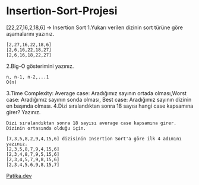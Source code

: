 # Insertion-Sort-Projesi
[22,27,16,2,18,6] -> Insertion Sort
1.Yukarı verilen dizinin sort türüne göre aşamalarını yazınız.
```
[2,27,16,22,18,6]
[2,6,16,22,18,27]
[2,6,16,18,22,27]
```
2.Big-O gösterimini yazınız.
```
n, n-1, n-2,...1
O(n)
```
3.Time Complexity: Average case: Aradığımız sayının ortada olması,Worst case: Aradığımız sayının sonda olması, Best case: Aradığımız sayının dizinin en başında olması.
4.Dizi sıralandıktan sonra 18 sayısı hangi case kapsamına girer? Yazınız.

```
Dizi sıralandıktan sonra 18 sayısı average case kapsamına girer. Dizinin ortasında olduğu için.
```
```
[7,3,5,8,2,9,4,15,6] dizisinin Insertion Sort'a göre ilk 4 adımını yazınız.
[2,3,5,8,7,9,4,15,6]
[2,3,4,8,7,9,5,15,6]
[2,3,4,5,7,9,8,15,6]
[2,3,4,5,6,9,8,15,7]
```

[Patika.dev](https://www.patika.dev/tr)